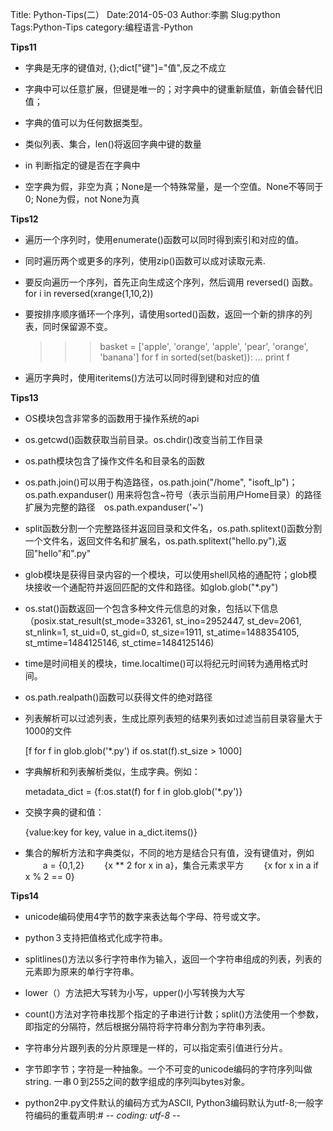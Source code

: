 Title: Python-Tips(二）
Date:2014-05-03
Author:李鹏
Slug:python 
Tags:Python-Tips
category:编程语言-Python

**Tips11**

* 字典是无序的键值对, {};dict["键"]="值",反之不成立

* 字典中可以任意扩展，但键是唯一的；对字典中的键重新赋值，新值会替代旧值；

* 字典的值可以为任何数据类型。

* 类似列表、集合，len()将返回字典中键的数量

* in 判断指定的键是否在字典中

* 空字典为假，非空为真；None是一个特殊常量，是一个空值。None不等同于0; None为假，not None为真

**Tips12**

* 遍历一个序列时，使用enumerate()函数可以同时得到索引和对应的值。

* 同时遍历两个或更多的序列，使用zip()函数可以成对读取元素.

* 要反向遍历一个序列，首先正向生成这个序列，然后调用 reversed() 函数。 for i in reversed(xrange(1,10,2))

* 要按排序顺序循环一个序列，请使用sorted()函数，返回一个新的排序的列表，同时保留源不变。

    >>> basket = ['apple', 'orange', 'apple', 'pear', 'orange', 'banana']
    >>> for f in sorted(set(basket)):
    ...     print f

* 遍历字典时，使用iteritems()方法可以同时得到键和对应的值

**Tips13**

* OS模块包含非常多的函数用于操作系统的api

* os.getcwd()函数获取当前目录。os.chdir()改变当前工作目录　

* os.path模块包含了操作文件名和目录名的函数

* os.path.join()可以用于构造路径，os.path.join("/home", "isoft_lp")；os.path.expanduser()
用来将包含~符号（表示当前用户Home目录）的路径扩展为完整的路径　os.path.expanduser('~')

* split函数分割一个完整路径并返回目录和文件名，os.path.splitext()函数分割一个文件名，返回文件名和扩展名，os.path.splitext("hello.py"),返回"hello"和".py"

* glob模块是获得目录内容的一个模块，可以使用shell风格的通配符；glob模块接收一个通配符并返回匹配的文件和路径。如glob.glob("*.py")

* os.stat()函数返回一个包含多种文件元信息的对象，包括以下信息（posix.stat_result(st_mode=33261, st_ino=2952447, st_dev=2061, st_nlink=1, st_uid=0, st_gid=0, st_size=1911, st_atime=1488354105, st_mtime=1484125146, st_ctime=1484125146)

* time是时间相关的模块，time.localtime()可以将纪元时间转为通用格式时间。

* os.path.realpath()函数可以获得文件的绝对路径

* 列表解析可以过滤列表，生成比原列表短的结果列表如过滤当前目录容量大于1000的文件

    [f for f in glob.glob('*.py') if os.stat(f).st_size > 1000]
    
* 字典解析和列表解析类似，生成字典。例如：

    metadata_dict = {f:os.stat(f) for f in glob.glob('*.py')}
    
* 交换字典的键和值：

    {value:key for key, value in a_dict.items()}
    
* 集合的解析方法和字典类似，不同的地方是结合只有值，没有键值对，例如
　　a = {0,1,2}
　　{x ** 2 for x in a}，集合元素求平方
　　{x for x in a if x % 2 == 0}

**Tips14** 

* unicode编码使用4字节的数字来表达每个字母、符号或文字。

* python３支持把值格式化成字符串。

* splitlines()方法以多行字符串作为输入，返回一个字符串组成的列表，列表的元素即为原来的单行字符串。

* lower（）方法把大写转为小写，upper()小写转换为大写

* count()方法对字符串找那个指定的子串进行计数；split()方法使用一个参数，即指定的分隔符，然后根据分隔符将字符串分割为字符串列表。

* 字符串分片跟列表的分片原理是一样的，可以指定索引值进行分片。

* 字节即字节；字符是一种抽象。一个不可变的unicode编码的字符序列叫做string. 一串０到255之间的数字组成的序列叫bytes对象。

* python2中.py文件默认的编码方式为ASCII, Python3编码默认为utf-8;一般字符编码的重载声明:# -*- coding: utf-8 -*-
    







